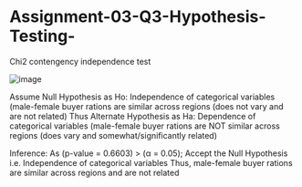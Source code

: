 # Assignment-03-Q3-Hypothesis-Testing-

Chi2 contengency independence test

![image](https://github.com/user-attachments/assets/4c9a2dc8-893e-447e-8640-63da3ef9b146)


Assume Null Hypothesis as Ho: Independence of categorical variables (male-female buyer rations are similar across regions (does not vary and are not related) Thus Alternate Hypothesis as Ha: Dependence of categorical variables (male-female buyer rations are NOT similar across regions (does vary and somewhat/significantly related)

Inference: As (p-value = 0.6603) > (α = 0.05); Accept the Null Hypothesis i.e. Independence of categorical variables Thus, male-female buyer rations are similar across regions and are not related
